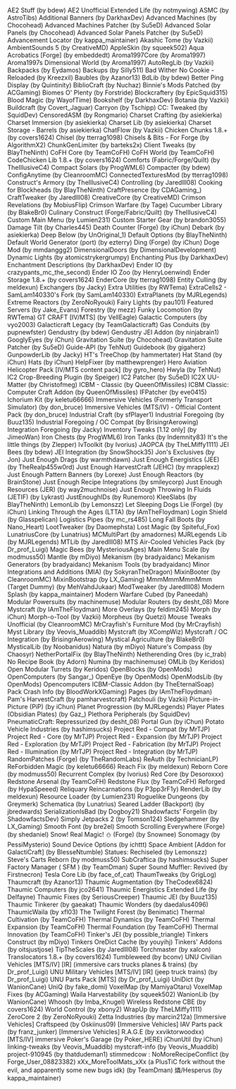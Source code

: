 AE2 Stuff (by bdew)
AE2 Unofficial Extended Life (by notmywing)
ASMC (by AstroTibs)
Additional Banners (by DarkhaxDev)
Advanced Machines (by Chocohead)
Advanced Machines Patcher (by Su5eD)
Advanced Solar Panels (by Chocohead)
Advanced Solar Panels Patcher (by Su5eD)
Advancement Locator (by kappa_maintainer)
Akashic Tome (by Vazkii)
AmbientSounds 5 (by CreativeMD)
AppleSkin (by squeek502)
Aqua Acrobatics [Forge] (by embeddedt)
Aroma1997Core (by Aroma1997)
Aroma1997s Dimensional World (by Aroma1997)
AutoRegLib (by Vazkii)
Backpacks (by Eydamos)
Backups (by Silly511)
Bad Wither No Cookie - Reloaded (by Kreezxil)
Baubles (by Azanor13)
BdLib (by bdew)
Better Ping Display (by Quintinity)
BiblioCraft (by Nuchaz)
Binnie's Mods Patched (by ACGaming)
Biomes O' Plenty (by Forstride)
Blockcraftery (by EpicSquid315)
Blood Magic  (by WayofTime)
Bookshelf (by DarkhaxDev)
Botania (by Vazkii)
Buildcraft (by Covert_Jaguar)
Carryon (by Tschipp)
CC: Tweaked (by SquidDev)
CensoredASM (by Rongmario)
Charset Crafting (by asiekierka)
Charset Immersion (by asiekierka)
Charset Lib (by asiekierka)
Charset Storage - Barrels (by asiekierka)
ChatFlow (by Vazkii)
Chicken Chunks 1.8.+ (by covers1624)
Chisel (by tterrag1098)
Chisels & Bits - For Forge (by AlgorithmX2)
ChunkGenLimiter (by barteks2x)
Client Tweaks (by BlayTheNinth)
CoFH Core (by TeamCoFH)
CoFH World (by TeamCoFH)
CodeChicken Lib 1.8.+ (by covers1624)
Comforts (Fabric/Forge/Quilt) (by TheIllusiveC4)
Compact Solars (by ProgWML6)
Compacter (by bdew)
ConfigAnytime (by CleanroomMC)
ConnectedTexturesMod (by tterrag1098)
Construct's Armory (by TheIllusiveC4)
Controlling (by Jaredlll08)
Cooking for Blockheads (by BlayTheNinth)
CraftPresence (by CDAGaming_)
CraftTweaker (by Jaredlll08)
CreativeCore (by CreativeMD)
Crimson Revelations (by MobiusFlip)
Crimson Warfare (by Tage)
Cucumber Library (by BlakeBr0)
Culinary Construct (Forge/Fabric/Quilt) (by TheIllusiveC4)
Custom Main Menu (by Lumien231)
Custom Starter Gear (by brandon3055)
Damage Tilt (by Charles445)
Death Counter (Forge) (by iChun)
Debark (by asiekierka)
Deep Below (by UnOriginal_1)
Default Options (by BlayTheNinth)
Default World Generator (port) (by ezterry)
Ding (Forge) (by iChun)
Doge Mod (by mmdanggg2)
DimensionalDoors (by DimensionalDevelopment)
Dynamic Lights (by atomicstrykergrumpy)
Enchanting Plus (by DarkhaxDev)
Enchantment Descriptions (by DarkhaxDev)
Ender IO (by crazypants_mc_the_second)
Ender IO Zoo (by HenryLoenwind)
Ender Storage 1.8.+ (by covers1624)
EnderCore (by tterrag1098)
Entity Culling (by meldexun)
Exchangers (by Jacky)
Extra Utilities (by RWTema)
ExtraCells2 - SamLam140330's Fork (by SamLam140330)
ExtraPlanets (by MJRLegends)
Extreme Reactors (by ZeroNoRyouki)
Fairy Lights (by pau101)
Featured Servers (by Jake_Evans)
Forestry (by mezz)
Funky Locomotion (by RWTema)
GT CRAFT [IV/MTS] (by VellEagle)
Galactic Computers (by vyo2003)
Galacticraft Legacy (by TeamGalacticraft)
Gas Conduits (by pupnewfster)
Gendustry (by bdew)
Gendustry JEI Addon (by ninjabrain1)
GooglyEyes  (by iChun)
Gravitation Suite (by Chocohead)
Gravitation Suite Patcher (by Su5eD)
Guide-API (by TehNut)
Guidebook (by gigaherz)
GunpowderLib (by Jacky)
HT's TreeChop (by hammertater)
Hat Stand (by iChun)
Hats (by iChun)
HelpFixer (by matthewprenger)
Hero Aviation Helicopter Pack [IV/MTS content pack] (by gyro_hero)
Hwyla (by TehNut)
IC2 Crop-Breeding Plugin (by Speiger)
IC2 Patcher (by Su5eD)
IC2X UU-Matter (by Christofmeg)
ICBM - Classic (by QueenOfMissiles)
ICBM Classic: Computer Craft Addon (by QueenOfMissiles)
IFPatcher (by eve0415)
Ichorium Kit (by keletu66666)
Immersive Vehicles (Formerly Transport Simulator) (by don_bruce)
Immersive Vehicles (MTS/IV) - Official Content Pack (by don_bruce)
Industrial Craft (by sfPlayer1)
Industrial Foregoing (by Buuz135)
Industrial Foregoing / OC Compat (by BrisingrAerowing)
Integration Foregoing (by Jacky)
Inventory Tweaks [1.12 only]  (by JimeoWan)
Iron Chests (by ProgWML6)
Iron Tanks (by Indemnity83)
It's the little things (by Zlepper)
IvToolkit (by Ivorius)
JAOPCA (by TheLMiffy1111)
JEI Bees (by bdew)
JEI Integration (by SnowShock35)
Jon's Exclusives (by Jon)
Just Enough Drags (by warmthdawn)
Just Enough Energistics (JEE) (by TheRealp455w0rd)
Just Enough HarvestCraft (JEHC) (by mrapplexz)
Just Enough Pattern Banners (by Lorexe)
Just Enough Reactors (by BrainStone)
Just Enough Recipe Integrations (by smileycorp)
Just Enough Resources (JER) (by way2muchnoise)
Just Enough Throwing In Fluids (JETIF) (by Lykrast)
JustEnoughIDs (by Runemoro)
KleeSlabs (by BlayTheNinth)
LemonLib (by Lemonszz)
Let Sleeping Dogs Lie (Forge) (by iChun)
Linking Through the Ages (LTTA) (by IAmTheFloydman)
Login Shield (by Glasspelican)
Logistics Pipes (by mc_rs485)
Long Fall Boots (by Nano_Heart)
LootTweaker (by Daomephsta)
Lost Magic (by Spiteful_Fox)
LunatriusCore (by Lunatrius)
MCMultiPart (by amadornes)
MJRLegends Lib (by MJRLegends)
MTLib (by Jaredlll08)
MTS Air-Cooled Vehicles Pack (by Dr_prof_Luigi)
Magic Bees (by MysteriousAges)
Main Menu Scale (by modmuss50)
Mantle (by mDiyo)
Mekanism (by bradyaidanc)
Mekanism Generators (by bradyaidanc)
Mekanism Tools (by bradyaidanc)
Minor Integrations and Additions (MIA) (by SokyranTheDragon)
MixinBooter (by CleanroomMC)
MixinBootstrap (by LX_Gaming)
MmmMmmMmmMmm (Target Dummy) (by MehVahdJukaar)
ModTweaker (by Jaredlll08)
Modern Splash (by kappa_maintainer)
Modern Warfare Cubed (by Paneedah)
Modular Powersuits (by machinemuse)
Modular Routers (by desht_08)
More Mystcraft (by IAmTheFloydman)
More Overlays (by feldim245)
Morph (by iChun)
Morph-o-Tool (by Vazkii)
Morpheus (by Quetzi)
Mouse Tweaks Unofficial (by CleanroomMC)
MrCrayfish's Furniture Mod (by MrCrayfish)
Myst Library (by Veovis_Muaddib)
Mystcraft (by XCompWiz)
Mystcraft / OC Integration (by BrisingrAerowing)
Mystical Agriculture (by BlakeBr0)
MysticalLib (by Noobanidus)
Natura (by mDiyo)
Nature's Compass (by Chaosyr)
NetherPortalFix (by BlayTheNinth)
Netherending Ores (by ic_trab)
No Recipe Book (by Adorn)
Numina (by machinemuse)
OMLib (by Keridos)
Open Modular Turrets (by Keridos)
OpenBlocks (by OpenMods)
OpenComputers (by Sangar_)
OpenEye (by OpenMods)
OpenModsLib (by OpenMods)
Opencomputers ICBM-Classic Addon (by TheEternalSoap)
Pack Crash Info (by BloodWorkXGaming)
Pages (by IAmTheFloydman)
Pam's HarvestCraft (by pamharvestcraft)
Patchouli (by Vazkii)
Picture-in-Picture (PiP) (by iChun)
Planet Progression (by MJRLegends)
Player Plates (Obsidian Plates) (by Gaz_)
Plethora Peripherals (by SquidDev)
PneumaticCraft: Repressurized (by desht_08)
Portal Gun (by iChun)
Potato Vehicle Industries (by hashimsucks)
Project Red - Compat (by MrTJP)
Project Red - Core (by MrTJP)
Project Red - Expansion (by MrTJP)
Project Red - Exploration (by MrTJP)
Project Red - Fabrication (by MrTJP)
Project Red - Illumination (by MrTJP)
Project Red - Integration (by MrTJP)
RandomPatches (Forge) (by TheRandomLabs)
ReAuth (by TechnicianLP)
ReForbidden Magic (by keletu66666)
Reach Fix (by meldexun)
Reborn Core (by modmuss50)
Recurrent Complex (by Ivorius)
Red Core (by Desoroxxx)
Redstone Arsenal (by TeamCoFH)
Redstone Flux (by TeamCoFH)
Reforged (by HypaSpeeed)
Reliquary Reincarnations (by P3pp3rF1y)
RenderLib (by meldexun)
Resource Loader (by Lumien231)
Roguelike Dungeons (by Greymerk)
Schematica (by Lunatrius)
Seared Ladder (Backport) (by jbredwards)
SerializationIsBad (by Dogboy21)
Shadowfacts' Forgelin (by ShadowfactsDev)
Simply Jetpacks 2 (by Tomson124)
Sledgehammer (by LX_Gaming)
Smooth Font (by bre2el)
Smooth Scrolling Everywhere (Forge) (by shedaniel)
Snow! Real Magic! ⛄ (Forge) (by Snownee)
Sonomagy (by PessiMysterio)
Sound Device Options (by ichttt)
Space Ambient [Addon for GalactiCraft] (by BlesseNtumble)
Statues: Rechiseled (by Lemonszz)
Steve's Carts Reborn (by modmuss50)
SubCraftica (by hashimsucks)
Super Factory Manager ( SFM ) (by TeamDman)
Super Sound Muffler: Revived (by Firstnecron)
Tesla Core Lib (by face_of_cat)
ThaumTweaks (by GrigLog)
Thaumcraft (by Azanor13)
Thaumic Augmentation (by TheCodex6824)
Thaumic Computers (by jco2641)
Thaumic Energistics Extended Life (by Delfayne)
Thaumic Fixes (by SeriousCreeper)
Thaumic JEI (by Buuz135)
Thaumic Tinkerer (by gaeakat)
Thaumic Wonders (by daedalus4096)
ThaumicWaila (by xfl03)
The Twilight Forest (by Benimatic)
Thermal Cultivation (by TeamCoFH)
Thermal Dynamics (by TeamCoFH)
Thermal Expansion (by TeamCoFH)
Thermal Foundation (by TeamCoFH)
Thermal Innovation (by TeamCoFH)
Tinker's JEI (by possible_triangle)
Tinkers Construct (by mDiyo)
Tinkers OreDict Cache (by youyihj)
Tinkers' Addons (by oitsjustjose)
TipTheScales (by Jaredlll08)
Torchmaster (by xalcon)
Translocators 1.8.+ (by covers1624)
Tumbleweed (by bconv)
UNU Civilian Vehicles [MTS/IV] [IR] (immersive cars trucks planes & trains) (by Dr_prof_Luigi)
UNU Military Vehicles [MTS/IV] [IR] (jeep truck trains) (by Dr_prof_Luigi)
UNU Parts Pack [MTS] (by Dr_prof_Luigi)
UniDict (by WanionCane)
UniQ (by fake_domi)
VoxelMap (by MamiyaOtaru)
VoxelMap Fixes (by ACGaming)
Waila Harvestability (by squeek502)
WanionLib (by WanionCane)
Whoosh (by Imba_Knugel)
Wireless Redstone CBE (by covers1624)
World Control (by xbony2)
WrapUp (by TheLMiffy1111)
ZeroCore 2 (by ZeroNoRyouki)
Zetta Industries (by marcin212a)
[Immersive Vehicles] Craftspeed (by Oskiinus09)
[Immersive Vehicles] IAV Parts pack (by franz_junker)
[Immersive Vehicles] R.A.G.E (by xxviktorwoodxx)
[MTS/IV] immersive Poker's Garage (by Poker_HERE)
iChunUtil (by iChun)
linking-tweaks (by Veovis_Muaddib)
mystcraft-info (by Veovis_Muaddib)
project-910945 (by thatdudeman1)
stimmedcow : NoMoreRecipeConflict (by Forge_User_08823382)
xXx_MoreToolMats_xXx (a PlusTiC fork without the evil, and apparently some new bugs idk) (by TeamDman)
燐/Hesperus (by kappa_maintainer)

